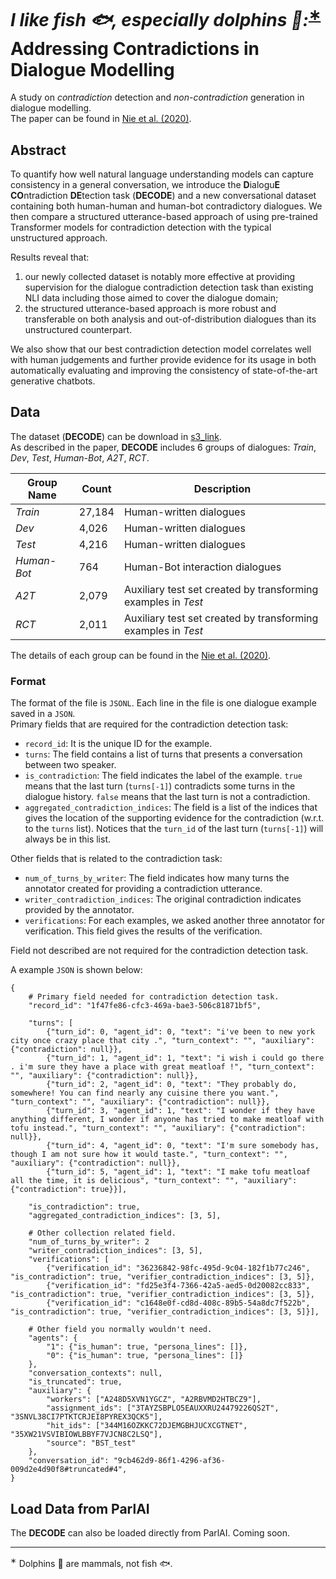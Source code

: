 # *I like fish :fish:, especially dolphins :dolphin::*<sup>[∗](#dolphion)</sup> Addressing Contradictions in Dialogue Modelling

A study on *contradiction* detection and *non-contradiction* generation in dialogue modelling.  
The paper can be found in [Nie et al. (2020)]().

## Abstract

To quantify how well natural language understanding models can capture consistency in a general conversation, we introduce the **D**ialogu**E** **CO**ntradiction **DE**tection task (**DECODE**) and a new conversational dataset containing both human-human and human-bot contradictory dialogues. We then compare a structured utterance-based approach of using pre-trained Transformer models for contradiction detection with the typical unstructured approach. 

Results reveal that:
1. our newly collected dataset is notably more effective at providing supervision for the dialogue contradiction detection task than existing NLI data including those aimed to cover the dialogue domain; 
2. the structured utterance-based approach is more robust and transferable on both analysis and out-of-distribution dialogues than its unstructured counterpart.  

We also show that our best contradiction detection model correlates well with human judgements and further provide evidence for its usage in both automatically evaluating and improving the consistency of state-of-the-art generative chatbots.

## Data

The dataset (**DECODE**) can be download in [s3_link]().  
As described in the paper, **DECODE** includes 6 groups of dialogues: *Train*, *Dev*, *Test*, *Human-Bot*, *A2T*, *RCT*.

| Group Name    | Count         | Description  |
| ------------- |---------------| -------------|
| *Train*       | 27,184     | Human-written dialogues |
| *Dev*         | 4,026      | Human-written dialogues |
| *Test*        | 4,216      | Human-written dialogues |
| *Human-Bot*   | 764        | Human-Bot interaction dialogues |
| *A2T*         | 2,079      | Auxiliary test set created by transforming examples in *Test* |
| *RCT*         | 2,011      | Auxiliary test set created by transforming examples in *Test* |

The details of each group can be found in the [Nie et al. (2020)]().

### Format
The format of the file is `JSONL`. Each line in the file is one dialogue example saved in a `JSON`.  
Primary fields that are required for the contradiction detection task:
- `record_id`: It is the unique ID for the example.
- `turns`: The field contains a list of turns that presents a conversation between two speaker.
- `is_contradiction`: The field indicates the label of the example. `true` means that the last turn (`turns[-1]`) contradicts some turns in the dialogue history. `false` means that the last turn is not a contradiction.
- `aggregated_contradiction_indices`: The field is a list of the indices that gives the location of the supporting evidence for the contradiction (w.r.t. to the `turns` list). Notices that the `turn_id` of the last turn (`turns[-1]`) will always be in this list.

Other fields that is related to the contradiction task:
- `num_of_turns_by_writer`: The field indicates how many turns the annotator created for providing a contradiction utterance.
- `writer_contradiction_indices`: The original contradiction indicates provided by the annotator.
- `verifications`: For each examples, we asked another three annotator for verification. This field gives the results of the verification.

Field not described are not required for the contradiction detection task.

A example `JSON` is shown below:
```
{
    # Primary field needed for contradiction detection task.
    "record_id": "1f47fe86-cfc3-469a-bae3-506c81871bf5",

    "turns": [
        {"turn_id": 0, "agent_id": 0, "text": "i've been to new york city once crazy place that city .", "turn_context": "", "auxiliary": {"contradiction": null}}, 
        {"turn_id": 1, "agent_id": 1, "text": "i wish i could go there . i'm sure they have a place with great meatloaf !", "turn_context": "", "auxiliary": {"contradiction": null}}, 
        {"turn_id": 2, "agent_id": 0, "text": "They probably do, somewhere! You can find nearly any cuisine there you want.", "turn_context": "", "auxiliary": {"contradiction": null}}, 
        {"turn_id": 3, "agent_id": 1, "text": "I wonder if they have anything different, I wonder if anyone has tried to make meatloaf with tofu instead.", "turn_context": "", "auxiliary": {"contradiction": null}}, 
        {"turn_id": 4, "agent_id": 0, "text": "I'm sure somebody has, though I am not sure how it would taste.", "turn_context": "", "auxiliary": {"contradiction": null}}, 
        {"turn_id": 5, "agent_id": 1, "text": "I make tofu meatloaf all the time, it is delicious", "turn_context": "", "auxiliary": {"contradiction": true}}], 

    "is_contradiction": true, 
    "aggregated_contradiction_indices": [3, 5], 
       
    # Other collection related field.
    "num_of_turns_by_writer": 2
    "writer_contradiction_indices": [3, 5], 
    "verifications": [
        {"verification_id": "36236842-98fc-495d-9c04-182f1b77c246", "is_contradiction": true, "verifier_contradiction_indices": [3, 5]}, 
        {"verification_id": "fd25e3f4-7366-42a5-aed5-0d20082cc833", "is_contradiction": true, "verifier_contradiction_indices": [3, 5]}, 
        {"verification_id": "c1648e0f-cd8d-408c-89b5-54a8dc7f522b", "is_contradiction": true, "verifier_contradiction_indices": [3, 5]}],
    
    # Other field you normally wouldn't need.
    "agents": {
        "1": {"is_human": true, "persona_lines": []}, 
        "0": {"is_human": true, "persona_lines": []}
    }, 
    "conversation_contexts": null, 
    "is_truncated": true,
    "auxiliary": {   
        "workers": ["A248D5XVN1YGCZ", "A2RBVMD2HTBCZ9"], 
        "assignment_ids": ["3TAYZSBPLO5EAUXXRU24479226QS2T", "3SNVL38CI7PTKTCRJEI8PYREX3QCK5"], 
        "hit_ids": ["344M16OZKKC72DJEMGBHJUCXCGTNET", "35XW21VSVIBIOWLBBYF7VJCN8C2LSQ"], 
        "source": "BST_test"
    },
    "conversation_id": "9cb462d9-86f1-4296-af36-009d2e4d90f8#truncated#4",
}
```

## Load Data from ParlAI
The **DECODE** can also be loaded directly from ParlAI.
Coming soon.


_________________
<a name="dolphion"><sup>∗</sup></a> Dolphins :dolphin: are mammals, not fish :fish:.